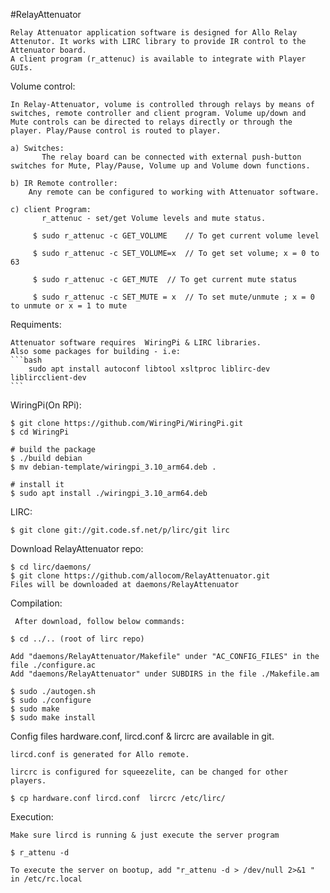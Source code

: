 
#RelayAttenuator

	Relay Attenuator application software is designed for Allo Relay Attenutor. It works with LIRC library to provide IR control to the Attenuator board.
	A client program (r_attenuc) is available to integrate with Player GUIs.

Volume control:

	In Relay-Attenuator, volume is controlled through relays by means of switches, remote controller and client program. Volume up/down and 
	Mute controls can be directed to relays directly or through the player. Play/Pause control is routed to player.

	a) Switches:
	       The relay board can be connected with external push-button switches for Mute, Play/Pause, Volume up and Volume down functions.

	b) IR Remote controller:
		Any remote can be configured to working with Attenuator software.

  	c) client Program:
	       r_attenuc - set/get Volume levels and mute status.
		
		 $ sudo r_attenuc -c GET_VOLUME    // To get current volume level

		 $ sudo r_attenuc -c SET_VOLUME=x  // To get set volume; x = 0 to 63 

		 $ sudo r_attenuc -c GET_MUTE  // To get current mute status

		 $ sudo r_attenuc -c SET_MUTE = x  // To set mute/unmute ; x = 0 to unmute or x = 1 to mute  


Requiments:

	Attenuator software requires  WiringPi & LIRC libraries.
    Also some packages for building - i.e:
    ```bash
        sudo apt install autoconf libtool xsltproc liblirc-dev liblircclient-dev
    ```

WiringPi(On RPi):

	$ git clone https://github.com/WiringPi/WiringPi.git
	$ cd WiringPi

    # build the package
    $ ./build debian
    $ mv debian-template/wiringpi_3.10_arm64.deb .

    # install it
    $ sudo apt install ./wiringpi_3.10_arm64.deb


LIRC: 

	$ git clone git://git.code.sf.net/p/lirc/git lirc

  Download RelayAttenuator repo:

	$ cd lirc/daemons/
	$ git clone https://github.com/allocom/RelayAttenuator.git
	Files will be downloaded at daemons/RelayAttenuator


  Compilation:

     After download, follow below commands:

	$ cd ../.. (root of lirc repo)
	
	Add "daemons/RelayAttenuator/Makefile" under "AC_CONFIG_FILES" in the file ./configure.ac
	Add "daemons/RelayAttenuator" under SUBDIRS in the file ./Makefile.am
	
	$ sudo ./autogen.sh
	$ sudo ./configure
	$ sudo make
	$ sudo make install 


  Config files hardware.conf, lircd.conf & lircrc are available in git.

	lircd.conf is generated for Allo remote.

	lircrc is configured for squeezelite, can be changed for other players.
	
	$ cp hardware.conf lircd.conf  lircrc /etc/lirc/


Execution:

	Make sure lircd is running & just execute the server program

	$ r_attenu -d

	To execute the server on bootup, add "r_attenu -d > /dev/null 2>&1 " in /etc/rc.local
